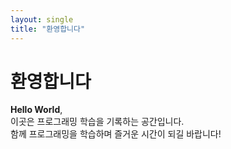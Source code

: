 ```yaml
---
layout: single
title: "환영합니다"
---
```

# 환영합니다 
**Hello World**,   
이곳은 프로그래밍 학습을 기록하는 공간입니다.  
함께 프로그래밍을 학습하며 즐거운 시간이 되길 바랍니다!
